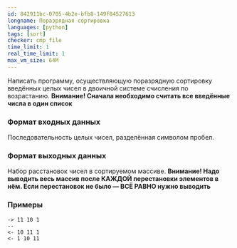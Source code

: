 ```yaml
---
id: 842911bc-0705-4b2e-bfb8-149f84527613
longname: Поразрядная сортировка
languages: [python]
tags: [sort]
checker: cmp_file
time_limit: 1
real_time_limit: 1
max_vm_size: 64M
---
```



Написать программу, осуществляющую поразрядную сортировку введённых целых чисел в двоичной системе счисления по возрастанию.
**Внимание! Сначала необходимо считать все введённые числа в один список**

### Формат входных данных

Последовательность целых чисел, разделённая символом пробел.

### Формат выходных данных

Набор расстановок чисел в сортируемом массиве.
**Внимание! Надо выводить весь массив после КАЖДОЙ перестановки элементов в нём. Если перестановок
не было — ВСЁ РАВНО нужно выводить**

### Примеры

```
-> 11 10 1
--
<- 10 11 1
<- 1 10 11
```
